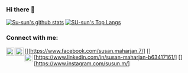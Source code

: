 ### Hi there 👋
[![Su-sun's github stats](https://github-readme-stats.vercel.app/api?username=susanmaharjan)](https://github.com/susanmaharjan/github-readme-stats)
[![SU-sun's Top Langs](https://github-readme-stats.vercel.app/api/top-langs/?username=susanmaharjan&layout=compact)](https://github.com/susanmaharjan/github-readme-stats)
### Connect with me:
[<img align="left" alt="susanmaharjan | Facebook" width="22px" src="https://cdn.jsdelivr.net/npm/simple-icons@v3/icons/facebook.svg" />][https://www.facebook.com/susan.maharjan.7/]
[<img align="left" alt="susanmaharjan | LinkedIn" width="22px" src="https://cdn.jsdelivr.net/npm/simple-icons@v3/icons/linkedin.svg" />][https://www.linkedin.com/in/susan-maharjan-b63417161/]
[<img align="left" alt="susanmaharjan | Instagram" width="22px" src="https://cdn.jsdelivr.net/npm/simple-icons@v3/icons/instagram.svg" />][https://www.instagram.com/susun.m/]
